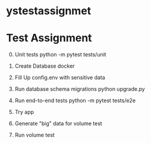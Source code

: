 # ystestassignmet

# Test Assignment

0. Unit tests
  python -m pytest tests/unit

1. Create Database
  docker

2. Fill Up config.env with sensitive data

3. Run database schema migrations
  python upgrade.py

4. Run end-to-end tests
  python -m pytest tests/e2e

5. Try app

6. Generate "big" data for volume test

7. Run volume test

